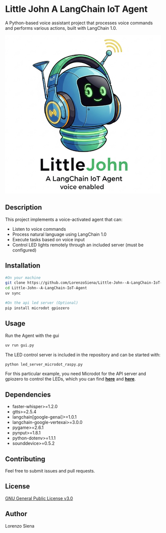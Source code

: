 # Little John A LangChain IoT Agent

A Python-based voice assistant project that processes voice commands and performs various actions, built with LangChain 1.0.

<div align="center">
  <img src="logo.jpg" alt="little_jhon_logo" width="512" height="512"/>
</div>

## Description

This project implements a voice-activated agent that can:
- Listen to voice commands
- Process natural language using LangChain 1.0
- Execute tasks based on voice input
- Control LED lights remotely through an included server (must be configured)

## Installation

```bash
#On your machine
git clone https://github.com/LorenzoSiena/Little-John--A-LangChain-IoT-Agent.git
cd Little-John--A-LangChain-IoT-Agent
uv sync
```

```bash
#On the api led server (Optional)
pip install microdot gpiozero 
```
## Usage
Run the Agent with the gui
```bash
uv run gui.py
```

The LED control server is included in the repository and can be started with:
```bash
python led_server_microdot_raspy.py
```
For this particular example, you need Microdot for the API server and gpiozero to control the LEDs,
which you can find [**here**](https://github.com/miguelgrinberg/microdot) and [**here**](https://github.com/gpiozero/gpiozero).


## Dependencies

- faster-whisper>=1.2.0
- gtts>=2.5.4
- langchain[google-genai]>=1.0.1
- langchain-google-vertexai>=3.0.0
- pygame>=2.6.1
- pynput>=1.8.1
- python-dotenv>=1.1.1
- sounddevice>=0.5.2

## Contributing

Feel free to submit issues and pull requests.

## License

[GNU General Public License v3.0](LICENSE)

## Author

Lorenzo Siena

